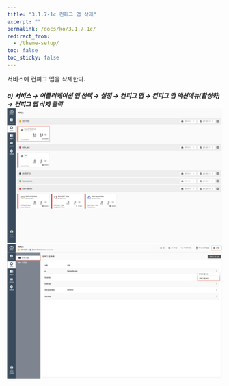 ```yaml
---
title: "3.1.7-1c 컨피그 맵 삭제"
excerpt: ""
permalink: /docs/ko/3.1.7.1c/
redirect_from:
  - /theme-setup/
toc: false
toc_sticky: false
---
```



서비스에 컨피그 맵을 삭제한다.

##### a\) 서비스 → 어플리케이션 맵 선택 → 설정 → 컨피그 맵 → 컨피그 맵 액션메뉴\(활성화\) →  컨피그 맵 삭제 클릭![](/assets/KR/3.0.0/3.1.7-1c_1.png)![](/assets/KR/3.0.0/3.1.7-1c_2.png)
